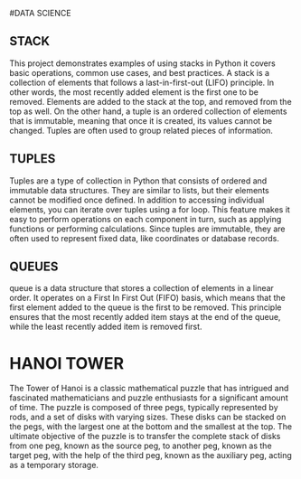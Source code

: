 #DATA SCIENCE

## STACK 

This project demonstrates examples of using stacks  in Python
it covers basic operations, common use cases, and best practices.
A stack is a collection of elements that follows a last-in-first-out (LIFO) principle. In other words, the most recently added element is the first one to be removed. Elements are added to the stack at the top, and removed from the top as well. On the other hand, a tuple is an ordered collection of elements that is immutable, meaning that once it is created, its values cannot be changed. Tuples are often used to group related pieces of information.

## TUPLES

Tuples are a type of collection in Python that consists of ordered and immutable data structures. They are similar to lists, but their elements cannot be modified once defined. In addition to accessing individual elements, you can iterate over tuples using a for loop. This feature makes it easy to perform operations on each component in turn, such as applying functions or performing calculations. Since tuples are immutable, they are often used to represent fixed data, like coordinates or database records.

 ## QUEUES
 
queue is a data structure that stores a collection of elements in a linear order. It operates on a First In First Out (FIFO) basis, which means that the first element added to the queue is the first to be removed. This principle ensures that the most recently added item stays at the end of the queue, while the least recently added item is removed first.

# HANOI TOWER
 
 The Tower of Hanoi is a classic mathematical puzzle that has intrigued and fascinated mathematicians and puzzle enthusiasts for a significant amount of time. The puzzle is composed of three pegs, typically represented by rods, and a set of disks with varying sizes. These disks can be stacked on the pegs, with the largest one at the bottom and the smallest at the top. The ultimate objective of the puzzle is to transfer the complete stack of disks from one peg, known as the source peg, to another peg, known as the target peg, with the help of the third peg, known as the auxiliary peg, acting as a temporary storage.


